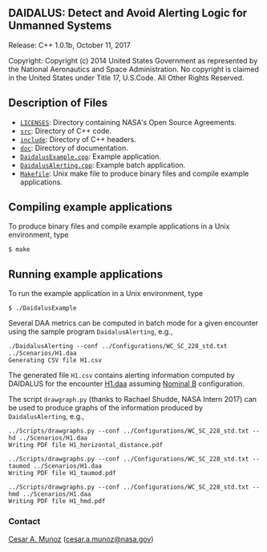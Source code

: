 DAIDALUS: Detect and Avoid Alerting Logic for Unmanned Systems
---------------------------------------------------------

Release: C++ 1.0.1b, October 11, 2017

Copyright: Copyright (c) 2014 United States Government as represented by 
the National Aeronautics and Space Administration.  No copyright 
is claimed in the United States under Title 17, U.S.Code. All Other 
Rights Reserved.

Description of Files
----------------

* [`LICENSES`](LICENSES): Directory containing NASA's Open Source Agreements.
* [`src`](src): Directory of C++ code.
* [`include`](include): Directory of C++ headers.
* [`doc`](doc): Directory of documentation.
* [`DaidalusExample.cpp`](src/DaidalusExample.cpp): Example application.
* [`DaidalusAlerting.cpp`](src/DaidalusAlerting.cpp): Example batch application.
* [`Makefile`](Makefile): Unix make file to produce binary files and compile example
applications.

Compiling example applications
--------------------------

To produce binary files and compile example applications
in a Unix environment, type

```
$ make 
```

Running example applications
-------------------------

To run the example application in a Unix environment, type

```
$ ./DaidalusExample
```

Several DAA metrics can be computed in batch mode for a given encounter using the sample
program `DaidalusAlerting`, e.g.,

```
./DaidalusAlerting --conf ../Configurations/WC_SC_228_std.txt ../Scenarios/H1.daa
Generating CSV file H1.csv
```
The generated file `H1.csv` contains  alerting information computed by DAIDALUS
for the encounter [H1.daa](Scenarios/H1.daa) assuming [Nominal
B](Configurations/WC_SC_228_nom_b.txt) configuration.

The script `drawgraph.py` (thanks to Rachael Shudde, NASA Intern
2017)  can be used to produce graphs of the information produced by
`DaidalusAlerting`, e.g.,

```
../Scripts/drawgraphs.py --conf ../Configurations/WC_SC_228_std.txt --hd ../Scenarios/H1.daa
Writing PDF file H1_horizontal_distance.pdf

../Scripts/drawgraphs.py --conf ../Configurations/WC_SC_228_std.txt --taumod ../Scenarios/H1.daa
Writing PDF file H1_taumod.pdf

../Scripts/drawgraphs.py --conf ../Configurations/WC_SC_228_std.txt --hmd ../Scenarios/H1.daa
Writing PDF file H1_hmd.pdf
```
### Contact

[Cesar A. Munoz](http://shemesh.larc.nasa.gov/people/cam) (cesar.a.munoz@nasa.gov)
